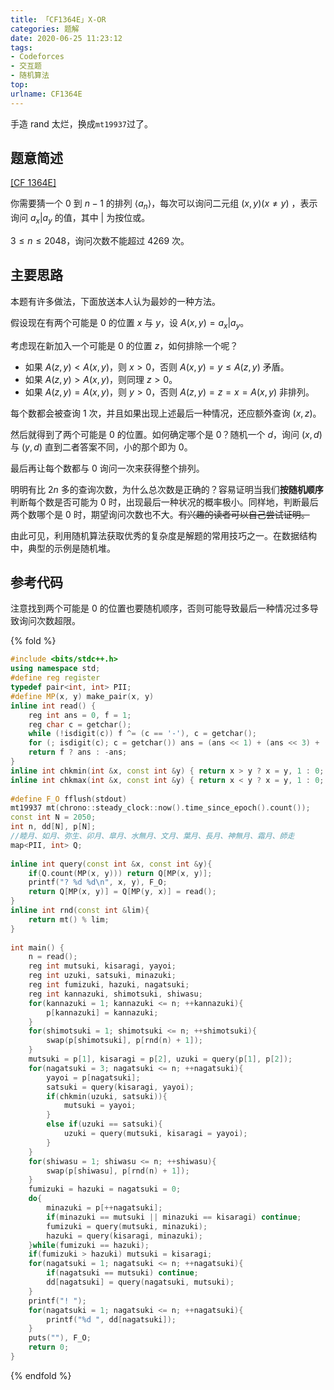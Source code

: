 ```yaml
---
title: 「CF1364E」X-OR
categories: 题解
date: 2020-06-25 11:23:12
tags:
- Codeforces
- 交互题
- 随机算法
top:
urlname: CF1364E
---
```


手造 rand 太烂，换成`mt19937`过了。

## 题意简述

[[CF 1364E]](https://codeforces.com/problemset/problem/1364/E)

你需要猜一个 $0$ 到 $n - 1$ 的排列 $\langle a_n\rangle$，每次可以询问二元组 $(x, y)$($x\neq y$) ，表示询问 $a_x | a_y$ 的值，其中 $|$ 为按位或。

$3\le n\le 2048$，询问次数不能超过 $4269$ 次。

<!-- more -->

## 主要思路

本题有许多做法，下面放送本人认为最妙的一种方法。

假设现在有两个可能是 0 的位置 $x$ 与 $y$，设 $A(x, y) = a_x | a_y$。

考虑现在新加入一个可能是 0 的位置 $z$，如何排除一个呢？

- 如果 $A(z, y) < A(x, y)$，则 $x > 0$，否则 $A(x, y) = y \le A(z, y)$ 矛盾。
- 如果 $A(z, y) > A(x, y)$，则同理 $z > 0$。
- 如果 $A(z, y) = A(x, y)$，则 $y > 0$，否则 $A(z, y) = z = x = A(x, y)$ 非排列。

每个数都会被查询 1 次，并且如果出现上述最后一种情况，还应额外查询 $(x, z)$。

然后就得到了两个可能是 0 的位置。如何确定哪个是 0？随机一个 $d$，询问 $(x, d)$ 与 $(y, d)$ 直到二者答案不同，小的那个即为 0。

最后再让每个数都与 0 询问一次来获得整个排列。

明明有比 $2n$ 多的查询次数，为什么总次数是正确的？容易证明当我们**按随机顺序**判断每个数是否可能为 0 时，出现最后一种状况的概率极小。同样地，判断最后两个数哪个是 0 时，期望询问次数也不大。~~有兴趣的读者可以自己尝试证明。~~

由此可见，利用随机算法获取优秀的复杂度是解题的常用技巧之一。在数据结构中，典型的示例是随机堆。

## 参考代码

注意找到两个可能是 0 的位置也要随机顺序，否则可能导致最后一种情况过多导致询问次数超限。

{% fold %}
```cpp
#include <bits/stdc++.h>
using namespace std;
#define reg register
typedef pair<int, int> PII;
#define MP(x, y) make_pair(x, y)
inline int read() {
    reg int ans = 0, f = 1;
    reg char c = getchar();
    while (!isdigit(c)) f ^= (c == '-'), c = getchar();
    for (; isdigit(c); c = getchar()) ans = (ans << 1) + (ans << 3) + (c ^ 48);
    return f ? ans : -ans;
}
inline int chkmin(int &x, const int &y) { return x > y ? x = y, 1 : 0; }
inline int chkmax(int &x, const int &y) { return x < y ? x = y, 1 : 0; }
 
#define F_O fflush(stdout)
mt19937 mt(chrono::steady_clock::now().time_since_epoch().count());
const int N = 2050;
int n, dd[N], p[N];
//睦月、如月、弥生、卯月、皐月、水無月、文月、葉月、長月、神無月、霜月、師走
map<PII, int> Q;
 
inline int query(const int &x, const int &y){
    if(Q.count(MP(x, y))) return Q[MP(x, y)];
    printf("? %d %d\n", x, y), F_O;
    return Q[MP(x, y)] = Q[MP(y, x)] = read();
}
inline int rnd(const int &lim){
    return mt() % lim;
}
 
int main() {
    n = read();
    reg int mutsuki, kisaragi, yayoi;
    reg int uzuki, satsuki, minazuki;
    reg int fumizuki, hazuki, nagatsuki;
    reg int kannazuki, shimotsuki, shiwasu;
    for(kannazuki = 1; kannazuki <= n; ++kannazuki){
        p[kannazuki] = kannazuki;
    }
    for(shimotsuki = 1; shimotsuki <= n; ++shimotsuki){
        swap(p[shimotsuki], p[rnd(n) + 1]);
    }
    mutsuki = p[1], kisaragi = p[2], uzuki = query(p[1], p[2]);
    for(nagatsuki = 3; nagatsuki <= n; ++nagatsuki){
        yayoi = p[nagatsuki];
        satsuki = query(kisaragi, yayoi);
        if(chkmin(uzuki, satsuki)){
            mutsuki = yayoi;
        }
        else if(uzuki == satsuki){
            uzuki = query(mutsuki, kisaragi = yayoi);
        }
    }
    for(shiwasu = 1; shiwasu <= n; ++shiwasu){
        swap(p[shiwasu], p[rnd(n) + 1]);
    }
    fumizuki = hazuki = nagatsuki = 0;
    do{
        minazuki = p[++nagatsuki];
        if(minazuki == mutsuki || minazuki == kisaragi) continue;
        fumizuki = query(mutsuki, minazuki);
        hazuki = query(kisaragi, minazuki);
    }while(fumizuki == hazuki);
    if(fumizuki > hazuki) mutsuki = kisaragi;
    for(nagatsuki = 1; nagatsuki <= n; ++nagatsuki){
        if(nagatsuki == mutsuki) continue;
        dd[nagatsuki] = query(nagatsuki, mutsuki);
    }
    printf("! ");
    for(nagatsuki = 1; nagatsuki <= n; ++nagatsuki){
        printf("%d ", dd[nagatsuki]);
    }
    puts(""), F_O;
    return 0;
}
```
{% endfold %}